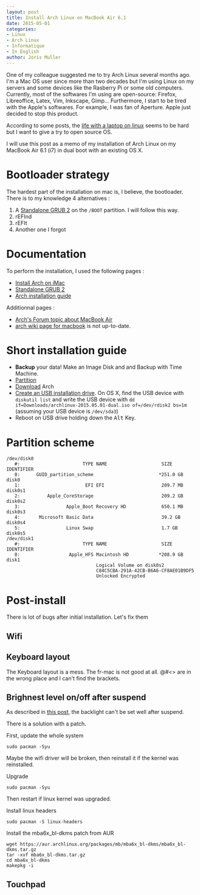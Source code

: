 ```yaml
---
layout: post
title: Install Arch Linux on MacBook Air 6,1
date: 2015-05-01
categories:
- Linux
- Arch Linux
- Informatique
- In English
author: Joris Muller
---
```


One of my colleague suggested me to try Arch Linux several months ago. I'm a Mac OS user since more than two decades but I'm using Linux on my servers and some devices like the Rasberry Pi or some old computers. Currently, most of the softwares I'm using are open-source: Firefox, Libreoffice, Latex, Vim, Inkscape, Gimp... Furthermore, I start to be tired with the Apple's softwares. For example, I was fan of Aperture. Apple just decided to stop this product.

According to some posts, the [life with a laptop on linux](https://bbs.archlinux.org/viewtopic.php?pid=1478408#p1478408) seems to be hard but I want to give a try to open source OS.

I will use this post as a memo of my installation of Arch Linux on my MacBook Air 6.1 (i7) in dual boot with an existing OS X.

# Bootloader strategy

The hardest part of the installation on mac is, I believe, the bootloader. There is to my knowledge 4 alternatives :

1. A [Standalone GRUB 2](https://wiki.archlinux.org/index.php/GRUB#GRUB_standalone) on the `/BOOT` partition. I will follow this way.
2. rEFInd
3. rEFIt
4. Another one I forgot

# Documentation

To perform the installation, I used the following pages :

- [Install Arch on iMac](https://wiki.archlinux.org/index.php/IMac_Fusion#Proceed_installing_Archlinux)
- [Standalone GRUB 2](https://wiki.archlinux.org/index.php/GRUB#GRUB_standalone)
- [Arch installation guide](https://wiki.archlinux.org/index.php/Installation_guide)

Additionnal pages :

- [Arch's Forum topic about MacBook Air](https://bbs.archlinux.org/viewtopic.php?id=184464)
- [arch wiki page for macbook](https://wiki.archlinux.org/index.php/MacBook) is not up-to-date. 

# Short installation guide

- __Backup__ your data! Make an Image Disk and and Backup with Time Machine.
- [Partition](https://wiki.archlinux.org/index.php/MacBook#OS_X_with_Arch_Linux)
- [Download](https://www.archlinux.org/download/) Arch 
- [Create an USB installation drive](https://wiki.archlinux.org/index.php/USB_flash_installation_media#In_Mac_OS_X). On OS X, find the USB device with `diskutil list` and write the USB device with `dd if=Downloads/archlinux-2015.05.01-dual.iso of=/dev/rdisk2 bs=1m` (assuming your USB device is `/dev/sda3`)
- Reboot on USB drive holding down the <kbd>Alt</kbd> Key.


# Partition scheme

```
/dev/disk0
   #:                       TYPE NAME                    SIZE       IDENTIFIER
   0:      GUID_partition_scheme                        *251.0 GB   disk0
   1:                        EFI EFI                     209.7 MB   disk0s1
   2:          Apple_CoreStorage                         209.2 GB   disk0s2
   3:                 Apple_Boot Recovery HD             650.1 MB   disk0s3
   4:       Microsoft Basic Data                         39.2 GB    disk0s4
   5:                 Linux Swap                         1.7 GB     disk0s5
/dev/disk1
   #:                       TYPE NAME                    SIZE       IDENTIFIER
   0:                  Apple_HFS Macintosh HD           *208.9 GB   disk1
                                 Logical Volume on disk0s2
                                 C84C5CBA-291A-42CB-B6A6-CF8AE01B9DF5
                                 Unlocked Encrypted
```

# Post-install

There is lot of bugs after initial installation. Let's fix them

## Wifi

## Keyboard layout

The Keyboard layout is a mess. The fr-mac is not good at all. @#<> are in the wrong place and I can't find the brackets. 

## Brighnest level on/off after suspend

As described in [this post](https://github.com/jomuller/jomuller.github.io.git), the backlight can't be set well after suspend.
 
There is a solution with a patch.

First, update the whole system

```
sudo pacman -Syu
```

Maybe the wifi driver will be broken, then reinstall it if the kernel was reinstalled.

Upgrade

```sudo pacman -Syu```

Then restart if linux kernel was upgraded.

Install linux headers

```sudo pacman -S linux-headers```


Install the mba6x_bl-dkms patch from AUR

```
wget https://aur.archlinux.org/packages/mb/mba6x_bl-dkms/mba6x_bl-dkms.tar.gz
tar -xvf mba6x_bl-dkms.tar.gz
cd mba6x_bl-dkms
makepkg -i
```

## Touchpad

